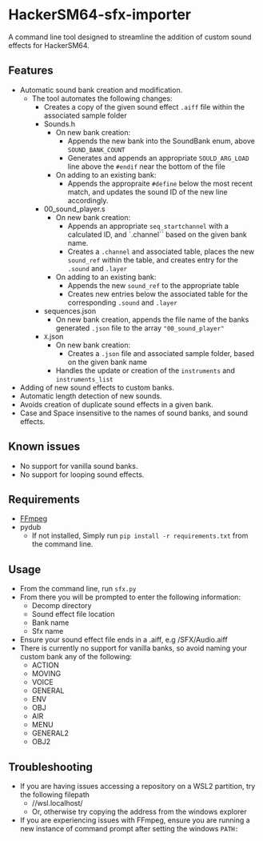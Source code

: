 # HackerSM64-sfx-importer
A command line tool designed to streamline the addition of custom sound effects for HackerSM64.

## Features
- Automatic sound bank creation and modification.
    - The tool automates the following changes:
        - Creates a copy of the given sound effect `.aiff` file within the associated sample folder
        - Sounds.h
            - On new bank creation:
                - Appends the new bank into the SoundBank enum, above `SOUND_BANK_COUNT`
                - Generates and appends an appropriate `SOULD_ARG_LOAD` line above the `#endif` near the bottom of the file
            - On adding to an existing bank:
                - Appends the appropraite `#define` below the most recent match, and updates the sound ID of the new line accordingly.
        - 00_sound_player.s
            - On new bank creation:
                - Appends an appropriate `seq_startchannel` with a calculated ID, and `.channel`` based on the given bank name.
                - Creates a `.channel` and associated table, places the new `sound_ref` within the table, and creates entry for the `.sound` and `.layer`
            - On adding to an existing bank:
                - Appends the new `sound_ref` to the appropriate table
                - Creates new entries below the associated table for the corresponding `.sound` and `.layer`
        - sequences.json
            - On new bank creation, appends the file name of the banks generated `.json` file to the array `"00_sound_player"`
        - `X`.json
            - On new bank creation:
                - Creates a `.json` file and associated sample folder, based on the given bank name
            - Handles the update or creation of the `instruments` and `instruments_list`
- Adding of new sound effects to custom banks.
- Automatic length detection of new sounds.
- Avoids creation of duplicate sound effects in a given bank.
- Case and Space insensitive to the names of sound banks, and sound effects.


## Known issues
- No support for vanilla sound banks.
- No support for looping sound effects.

## Requirements
- [FFmpeg](https://www.gyan.dev/ffmpeg/builds/)
- pydub
    - If not installed, Simply run `pip install -r requirements.txt` from the command line.

## Usage
- From the command line, run `sfx.py`
- From there you will be prompted to enter the following information:
    - Decomp directory
    - Sound effect file location
    - Bank name
    - Sfx name
- Ensure your sound effect file ends in a .aiff, e.g /SFX/Audio.aiff
- There is currently no support for vanilla banks, so avoid naming your custom bank any of the following:
    - ACTION
    - MOVING
    - VOICE
    - GENERAL
    - ENV
    - OBJ
    - AIR
    - MENU
    - GENERAL2
    - OBJ2

## Troubleshooting
- If you are having issues accessing a repository on a WSL2 partition, try the following filepath
    - //wsl.localhost/
    - Or, otherwise try copying the address from the windows explorer
- If you are experiencing issues with FFmpeg, ensure you are running a new instance of command prompt after setting the windows `PATH:`
